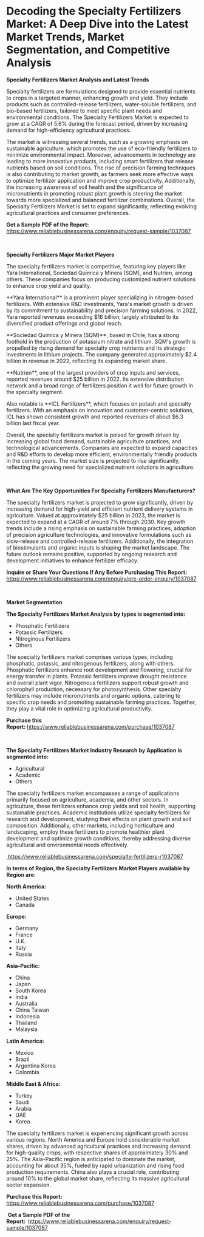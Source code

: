 <p><h1>Decoding the Specialty Fertilizers Market: A Deep Dive into the Latest Market Trends, Market Segmentation, and Competitive Analysis</h1></p><p><strong>Specialty Fertilizers Market Analysis and Latest Trends</strong></p>
<p><p>Specialty fertilizers are formulations designed to provide essential nutrients to crops in a targeted manner, enhancing growth and yield. They include products such as controlled-release fertilizers, water-soluble fertilizers, and bio-based fertilizers, tailored to meet specific plant needs and environmental conditions. The Specialty Fertilizers Market is expected to grow at a CAGR of 5.6% during the forecast period, driven by increasing demand for high-efficiency agricultural practices. </p><p>The market is witnessing several trends, such as a growing emphasis on sustainable agriculture, which promotes the use of eco-friendly fertilizers to minimize environmental impact. Moreover, advancements in technology are leading to more innovative products, including smart fertilizers that release nutrients based on soil conditions. The rise of precision farming techniques is also contributing to market growth, as farmers seek more effective ways to optimize fertilizer application and improve crop productivity. Additionally, the increasing awareness of soil health and the significance of micronutrients in promoting robust plant growth is steering the market towards more specialized and balanced fertilizer combinations. Overall, the Specialty Fertilizers Market is set to expand significantly, reflecting evolving agricultural practices and consumer preferences.</p></p>
<p><strong>Get a Sample PDF of the Report:&nbsp;</strong> <a href="https://www.reliablebusinessarena.com/enquiry/request-sample/1037087?utm_campaign=3057&utm_medium=2&utm_source=Github&utm_content=ia&utm_term=16042025&utm_id=specialty-fertilizers">https://www.reliablebusinessarena.com/enquiry/request-sample/1037087</a></p>
<p>&nbsp;</p>
<p><strong>Specialty Fertilizers Major Market Players</strong></p>
<p><p>The specialty fertilizers market is competitive, featuring key players like Yara International, Sociedad Quimica y Minera (SQM), and Nutrien, among others. These companies focus on producing customized nutrient solutions to enhance crop yield and quality.</p><p>**Yara International** is a prominent player specializing in nitrogen-based fertilizers. With extensive R&D investments, Yara's market growth is driven by its commitment to sustainability and precision farming solutions. In 2022, Yara reported revenues exceeding $16 billion, largely attributed to its diversified product offerings and global reach.</p><p>**Sociedad Quimica y Minera (SQM)**, based in Chile, has a strong foothold in the production of potassium nitrate and lithium. SQM's growth is propelled by rising demand for specialty crop nutrients and its strategic investments in lithium projects. The company generated approximately $2.4 billion in revenue in 2022, reflecting its expanding market share.</p><p>**Nutrien**, one of the largest providers of crop inputs and services, reported revenues around $25 billion in 2022. Its extensive distribution network and a broad range of fertilizers position it well for future growth in the specialty segment.</p><p>Also notable is **ICL Fertilizers**, which focuses on potash and specialty fertilizers. With an emphasis on innovation and customer-centric solutions, ICL has shown consistent growth and reported revenues of about $6.3 billion last fiscal year.</p><p>Overall, the specialty fertilizers market is poised for growth driven by increasing global food demand, sustainable agriculture practices, and technological advancements. Companies are expected to expand capacities and R&D efforts to develop more efficient, environmentally friendly products in the coming years. The market size is projected to rise significantly, reflecting the growing need for specialized nutrient solutions in agriculture.</p></p>
<p>&nbsp;</p>
<p><strong>What Are The Key Opportunities For Specialty Fertilizers Manufacturers?</strong></p>
<p><p>The specialty fertilizers market is projected to grow significantly, driven by increasing demand for high-yield and efficient nutrient delivery systems in agriculture. Valued at approximately $25 billion in 2023, the market is expected to expand at a CAGR of around 7% through 2030. Key growth trends include a rising emphasis on sustainable farming practices, adoption of precision agriculture technologies, and innovative formulations such as slow-release and controlled-release fertilizers. Additionally, the integration of biostimulants and organic inputs is shaping the market landscape. The future outlook remains positive, supported by ongoing research and development initiatives to enhance fertilizer efficacy.</p></p>
<p><strong>Inquire or Share Your Questions If Any Before Purchasing This Report:</strong> <a href="https://www.reliablebusinessarena.com/enquiry/pre-order-enquiry/1037087?utm_campaign=3057&utm_medium=2&utm_source=Github&utm_content=ia&utm_term=16042025&utm_id=specialty-fertilizers">https://www.reliablebusinessarena.com/enquiry/pre-order-enquiry/1037087</a></p>
<p>&nbsp;</p>
<p><strong>Market Segmentation</strong></p>
<p><strong>The Specialty Fertilizers Market Analysis by types is segmented into:</strong></p>
<p><ul><li>Phosphatic Fertilizers</li><li>Potassic Fertilizers</li><li>Nitroginous Fertilizers</li><li>Others</li></ul></p>
<p><p>The specialty fertilizers market comprises various types, including phosphatic, potassic, and nitrogenous fertilizers, along with others. Phosphatic fertilizers enhance root development and flowering, crucial for energy transfer in plants. Potassic fertilizers improve drought resistance and overall plant vigor. Nitrogenous fertilizers support robust growth and chlorophyll production, necessary for photosynthesis. Other specialty fertilizers may include micronutrients and organic options, catering to specific crop needs and promoting sustainable farming practices. Together, they play a vital role in optimizing agricultural productivity.</p></p>
<p><strong>Purchase this Report:&nbsp;</strong><a href="https://www.reliablebusinessarena.com/purchase/1037087?utm_campaign=3057&utm_medium=2&utm_source=Github&utm_content=ia&utm_term=16042025&utm_id=specialty-fertilizers">https://www.reliablebusinessarena.com/purchase/1037087</a></p>
<p>&nbsp;</p>
<p><strong>The Specialty Fertilizers Market Industry Research by Application is segmented into:</strong></p>
<p><ul><li>Agricultural</li><li>Academic</li><li>Others</li></ul></p>
<p><p>The specialty fertilizers market encompasses a range of applications primarily focused on agriculture, academia, and other sectors. In agriculture, these fertilizers enhance crop yields and soil health, supporting sustainable practices. Academic institutions utilize specialty fertilizers for research and development, studying their effects on plant growth and soil composition. Additionally, other markets, including horticulture and landscaping, employ these fertilizers to promote healthier plant development and optimize growth conditions, thereby addressing diverse agricultural and environmental needs effectively.</p></p>
<p><a href="https://www.reliablebusinessarena.com/specialty-fertilizers-r1037087?utm_campaign=3057&utm_medium=2&utm_source=Github&utm_content=ia&utm_term=16042025&utm_id=specialty-fertilizers">&nbsp;https://www.reliablebusinessarena.com/specialty-fertilizers-r1037087</a></p>
<p><strong>In terms of Region, the Specialty Fertilizers Market Players available by Region are:</strong></p>
<p>
    <p> <strong> North America: </strong>
        <ul>
            <li>United States</li>
            <li>Canada</li>
        </ul>
        </p> 
    <p> <strong> Europe: </strong>
        <ul>
            <li>Germany</li>
            <li>France</li>
            <li>U.K.</li>
            <li>Italy</li>
            <li>Russia</li>
        </ul>
        </p> 
    <p> <strong> Asia-Pacific: </strong>
        <ul>
            <li>China</li>
            <li>Japan</li>
            <li>South Korea</li>
            <li>India</li>
            <li>Australia</li>
            <li>China Taiwan</li>
            <li>Indonesia</li>
            <li>Thailand</li>
            <li>Malaysia</li>
        </ul>
        </p> 
    <p> <strong> Latin America: </strong>
        <ul>
            <li>Mexico</li>
            <li>Brazil</li>
            <li>Argentina Korea</li>
            <li>Colombia</li>
        </ul>
        </p> 
    <p> <strong> Middle East & Africa: </strong>
        <ul>
            <li>Turkey</li>
            <li>Saudi</li>
            <li>Arabia</li>
            <li>UAE</li>
            <li>Korea</li>
        </ul>
    </p>
    </p>
<p><p>The specialty fertilizers market is experiencing significant growth across various regions. North America and Europe hold considerable market shares, driven by advanced agricultural practices and increasing demand for high-quality crops, with respective shares of approximately 30% and 25%. The Asia-Pacific region is anticipated to dominate the market, accounting for about 35%, fueled by rapid urbanization and rising food production requirements. China also plays a crucial role, contributing around 10% to the global market share, reflecting its massive agricultural sector expansion.</p></p>
<p><strong>Purchase this Report: </strong><a href="https://www.reliablebusinessarena.com/purchase/1037087?utm_campaign=3057&utm_medium=2&utm_source=Github&utm_content=ia&utm_term=16042025&utm_id=specialty-fertilizers">https://www.reliablebusinessarena.com/purchase/1037087</a></p>
<p>&nbsp;<strong>Get a Sample PDF of the Report:&nbsp;&nbsp;</strong><a href="https://www.reliablebusinessarena.com/enquiry/request-sample/1037087?utm_campaign=3057&utm_medium=2&utm_source=Github&utm_content=ia&utm_term=16042025&utm_id=specialty-fertilizers">https://www.reliablebusinessarena.com/enquiry/request-sample/1037087</a></p>
<p><strong></strong></p>
<p><p></p><p></p><p></p></p>